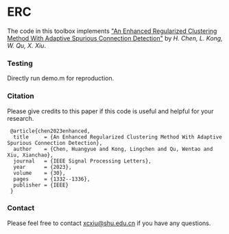# ERC
The code in this toolbox implements ["An Enhanced Regularized Clustering Method With Adaptive Spurious Connection Detection"](https://ieeexplore.ieee.org/abstract/document/10252040) by <i>H. Chen, L. Kong, W. Qu, X. Xiu</i>.



### Testing
Directly run demo.m for reproduction.

### Citation
Please give credits to this paper if this code is useful and helpful for your research.

     @article{chen2023enhanced,
      title     = {An Enhanced Regularized Clustering Method With Adaptive Spurious Connection Detection},
      author    = {Chen, Huangyue and Kong, Lingchen and Qu, Wentao and Xiu, Xianchao},
      journal   = {IEEE Signal Processing Letters},
      year      = {2023},
      volume    = {30},
      pages     = {1332--1336},
      publisher = {IEEE}
     }



### Contact 
Please feel free to contact xcxiu@shu.edu.cn if you have any questions.

